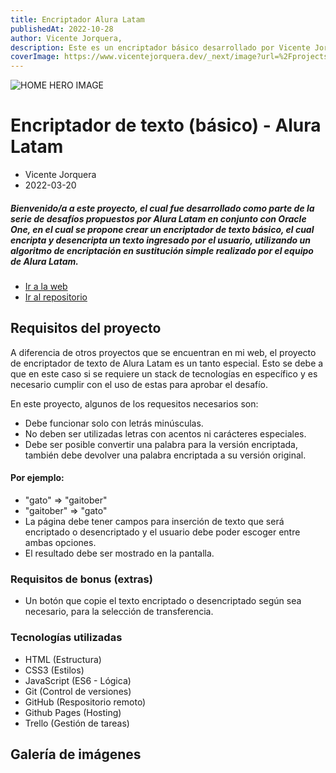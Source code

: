 ```yaml
---
title: Encriptador Alura Latam
publishedAt: 2022-10-28
author: Vicente Jorquera,
description: Este es un encriptador básico desarrollado por Vicente Jorquera como desafío propuesto por alura latam en conjunto con Oracle One.
coverImage: https://www.vicentejorquera.dev/_next/image?url=%2Fprojects%2Fthumbnails%2Fencriptador-mockup.webp&w=1200&q=75
---
```


![HOME HERO IMAGE](https://www.vicentejorquera.dev/_next/image?url=%2Fprojects%2Fthumbnails%2Fencriptador-mockup.webp&w=1200&q=75)

# Encriptador de texto (básico) - Alura Latam

- Vicente Jorquera
- 2022-03-20

##### Bienvenido/a a este proyecto, el cual fue desarrollado como parte de la serie de desafíos propuestos por Alura Latam en conjunto con Oracle One, en el cual se propone crear un encriptador de texto básico, el cual encripta y desencripta un texto ingresado por el usuario, utilizando un algoritmo de encriptación en sustitución simple realizado por el equipo de Alura Latam.

- [Ir a la web](https://jvicente20-calculator-app.netlify.app/)
- [Ir al repositorio](http://www.google.com)


## Requisitos del proyecto

A diferencia de otros proyectos que se encuentran en mi web, el proyecto de encriptador de texto de Alura Latam es un tanto especial. Esto se debe a que en este caso si se requiere un stack de tecnologías en específico y es necesario cumplir con el uso de estas para aprobar el desafío.

En este proyecto, algunos de los requesitos necesarios son:

- Debe funcionar solo con letrás minúsculas.
- No deben ser utilizadas letras con acentos ni carácteres especiales.
- Debe ser posible convertir una palabra para la versión encriptada, también debe devolver una palabra encriptada a su versión original.

#### Por ejemplo:

- "gato" => "gaitober"
- "gaitober" => "gato"
- La página debe tener campos para inserción de texto que será encriptado o desencriptado y el usuario debe poder escoger entre ambas opciones.
- El resultado debe ser mostrado en la pantalla.

### Requisitos de bonus (extras)

- Un botón que copie el texto encriptado o desencriptado según sea necesario, para la selección de transferencia.

### Tecnologías utilizadas

- HTML (Estructura)
- CSS3 (Estilos)
- JavaScript (ES6 - Lógica)
- Git (Control de versiones)
- GitHub (Respositorio remoto)
- Github Pages (Hosting)
- Trello (Gestión de tareas)

## Galería de imágenes
